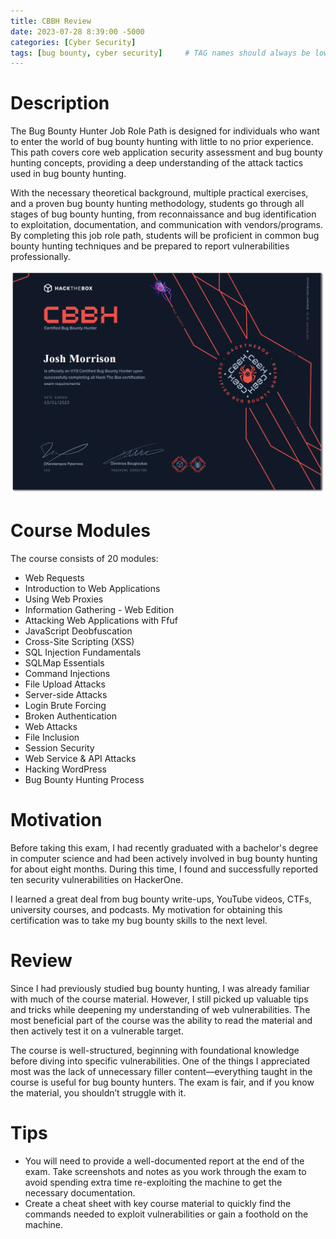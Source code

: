 ```yaml
---
title: CBBH Review
date: 2023-07-28 8:39:00 -5000
categories: [Cyber Security]
tags: [bug bounty, cyber security]     # TAG names should always be lowercase
---
```



# Description  
The Bug Bounty Hunter Job Role Path is designed for individuals who want to enter the world of bug bounty hunting with little to no prior experience. This path covers core web application security assessment and bug bounty hunting concepts, providing a deep understanding of the attack tactics used in bug bounty hunting.  

With the necessary theoretical background, multiple practical exercises, and a proven bug bounty hunting methodology, students go through all stages of bug bounty hunting, from reconnaissance and bug identification to exploitation, documentation, and communication with vendors/programs. By completing this job role path, students will be proficient in common bug bounty hunting techniques and be prepared to report vulnerabilities professionally.  

![CBBH](/assets/CBBH.png)  


# Course Modules  
The course consists of 20 modules:  
- Web Requests  
- Introduction to Web Applications  
- Using Web Proxies  
- Information Gathering - Web Edition  
- Attacking Web Applications with Ffuf  
- JavaScript Deobfuscation  
- Cross-Site Scripting (XSS)  
- SQL Injection Fundamentals  
- SQLMap Essentials  
- Command Injections  
- File Upload Attacks  
- Server-side Attacks  
- Login Brute Forcing  
- Broken Authentication  
- Web Attacks  
- File Inclusion  
- Session Security  
- Web Service & API Attacks  
- Hacking WordPress  
- Bug Bounty Hunting Process  

# Motivation  
Before taking this exam, I had recently graduated with a bachelor's degree in computer science and had been actively involved in bug bounty hunting for about eight months. During this time, I found and successfully reported ten security vulnerabilities on HackerOne.  

I learned a great deal from bug bounty write-ups, YouTube videos, CTFs, university courses, and podcasts. My motivation for obtaining this certification was to take my bug bounty skills to the next level.  

# Review  
Since I had previously studied bug bounty hunting, I was already familiar with much of the course material. However, I still picked up valuable tips and tricks while deepening my understanding of web vulnerabilities. The most beneficial part of the course was the ability to read the material and then actively test it on a vulnerable target.  

The course is well-structured, beginning with foundational knowledge before diving into specific vulnerabilities. One of the things I appreciated most was the lack of unnecessary filler content—everything taught in the course is useful for bug bounty hunters. The exam is fair, and if you know the material, you shouldn’t struggle with it.  

# Tips  
- You will need to provide a well-documented report at the end of the exam. Take screenshots and notes as you work through the exam to avoid spending extra time re-exploiting the machine to get the necessary documentation.  
- Create a cheat sheet with key course material to quickly find the commands needed to exploit vulnerabilities or gain a foothold on the machine.  
